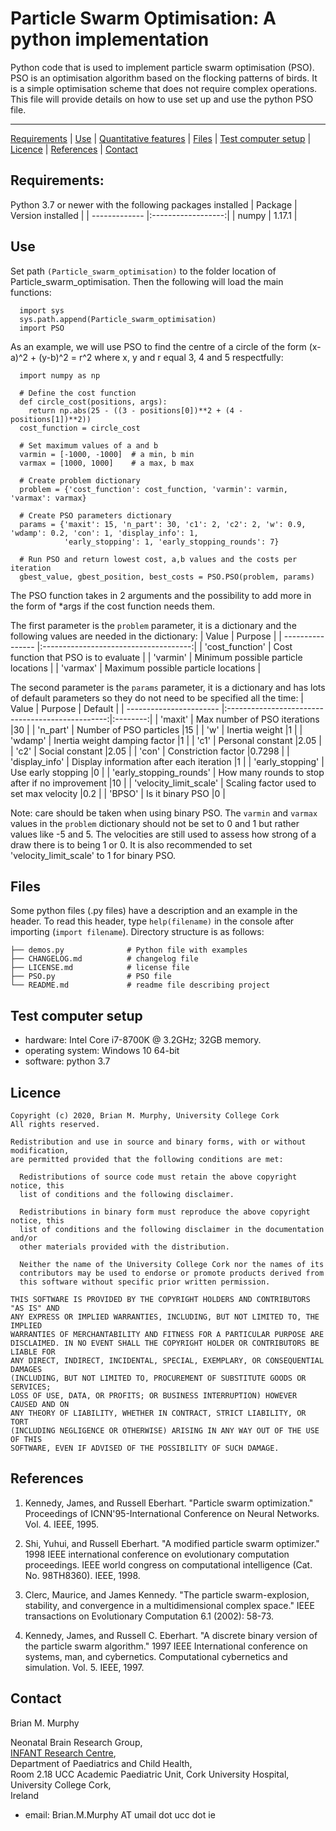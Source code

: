 Particle Swarm Optimisation: A python implementation
============================================

Python code that is used to implement particle swarm optimisation (PSO). PSO is an optimisation algorithm based on the flocking patterns of birds. It is a simple optimisation scheme that does not require complex operations. This file will provide details on how to use set up and use the python PSO file. 


---

[Requirements](#requirements) | [Use](#use) | [Quantitative
features](#quantitative-features) | [Files](#files) | [Test computer
setup](#test-computer-setup) | [Licence](#licence) | [References](#references) |
[Contact](#contact)

## Requirements:
Python 3.7 or newer with the following packages installed
| Package       | Version installed  |
| ------------- |:------------------:|
| numpy         | 1.17.1             |


## Use 

Set path `(Particle_swarm_optimisation)` to the folder location of Particle_swarm_optimisation. Then the following will load the main functions:
```
  import sys
  sys.path.append(Particle_swarm_optimisation)
  import PSO
```

As an example, we will use PSO to find the centre of a circle of the form (x-a)^2 + (y-b)^2 = r^2 where x, y and r equal 3, 4 and 5 respectfully:
```
  import numpy as np

  # Define the cost function
  def circle_cost(positions, args):
    return np.abs(25 - ((3 - positions[0])**2 + (4 - positions[1])**2))
  cost_function = circle_cost

  # Set maximum values of a and b
  varmin = [-1000, -1000]  # a min, b min
  varmax = [1000, 1000]    # a max, b max

  # Create problem dictionary
  problem = {'cost_function': cost_function, 'varmin': varmin, 'varmax': varmax}

  # Create PSO parameters dictionary
  params = {'maxit': 15, 'n_part': 30, 'c1': 2, 'c2': 2, 'w': 0.9, 'wdamp': 0.2, 'con': 1, 'display_info': 1,
            'early_stopping': 1, 'early_stopping_rounds': 7}

  # Run PSO and return lowest cost, a,b values and the costs per iteration
  gbest_value, gbest_position, best_costs = PSO.PSO(problem, params)

```

The PSO function takes in 2 arguments and the possibility to add more in the form of *args if the cost function needs them.


The first parameter is the `problem` parameter, it is a dictionary and the following values are needed in the dictionary:
| Value            | Purpose                               |
| ---------------- |:-------------------------------------:|
| 'cost_function'  | Cost function that PSO is to evaluate |
| 'varmin'         | Minimum possible particle locations   |
| 'varmax'         | Maximum possible particle locations   |



The second parameter is the `params` parameter, it is a dictionary and has lots of default parameters so they do not need to be specified all the time:
| Value                   | Purpose                                          | Default  |
| ----------------------- |:------------------------------------------------:|:--------:|
| 'maxit'                 | Max number of PSO iterations                     |30        |
| 'n_part'                | Number of PSO particles                          |15        |
| 'w'                     | Inertia weight                                   |1         |
| 'wdamp'                 | Inertia weight damping factor                    |1         |
| 'c1'                    | Personal constant                                |2.05      |
| 'c2'                    | Social constant                                  |2.05      |
| 'con'                   | Constriction factor                              |0.7298    |
| 'display_info'          | Display information after each iteration         |1         |
| 'early_stopping'        | Use early stopping                               |0         |
| 'early_stopping_rounds' | How many rounds to stop after if no improvement  |10        |
| 'velocity_limit_scale'  | Scaling factor used to set max velocity          |0.2       |
| 'BPSO'                  | Is it binary PSO                                 |0         |





Note: care should be taken when using binary PSO. The `varmin` and `varmax` values in the `problem` dictionary should 
not be set to 0 and 1 but rather values like -5 and 5. The velocities are still used to assess how strong of a draw 
there is to being 1 or 0. It is also recommended to set 'velocity_limit_scale' to 1 for binary PSO.





## Files
Some python files (.py files) have a description and an example in the header. To read this
header, type `help(filename)` in the console after importing (`import filename`).  Directory structure is as follows: 
```
├── demos.py              # Python file with examples
├── CHANGELOG.md          # changelog file
├── LICENSE.md            # license file 
├── PSO.py                # PSO file
└── README.md             # readme file describing project
```




## Test computer setup
- hardware:  Intel Core i7-8700K @ 3.2GHz; 32GB memory.
- operating system: Windows 10 64-bit
- software: python 3.7


## Licence

```
Copyright (c) 2020, Brian M. Murphy, University College Cork
All rights reserved.

Redistribution and use in source and binary forms, with or without modification,
are permitted provided that the following conditions are met:

  Redistributions of source code must retain the above copyright notice, this
  list of conditions and the following disclaimer.

  Redistributions in binary form must reproduce the above copyright notice, this
  list of conditions and the following disclaimer in the documentation and/or
  other materials provided with the distribution.

  Neither the name of the University College Cork nor the names of its
  contributors may be used to endorse or promote products derived from
  this software without specific prior written permission.

THIS SOFTWARE IS PROVIDED BY THE COPYRIGHT HOLDERS AND CONTRIBUTORS "AS IS" AND
ANY EXPRESS OR IMPLIED WARRANTIES, INCLUDING, BUT NOT LIMITED TO, THE IMPLIED
WARRANTIES OF MERCHANTABILITY AND FITNESS FOR A PARTICULAR PURPOSE ARE
DISCLAIMED. IN NO EVENT SHALL THE COPYRIGHT HOLDER OR CONTRIBUTORS BE LIABLE FOR
ANY DIRECT, INDIRECT, INCIDENTAL, SPECIAL, EXEMPLARY, OR CONSEQUENTIAL DAMAGES
(INCLUDING, BUT NOT LIMITED TO, PROCUREMENT OF SUBSTITUTE GOODS OR SERVICES;
LOSS OF USE, DATA, OR PROFITS; OR BUSINESS INTERRUPTION) HOWEVER CAUSED AND ON
ANY THEORY OF LIABILITY, WHETHER IN CONTRACT, STRICT LIABILITY, OR TORT
(INCLUDING NEGLIGENCE OR OTHERWISE) ARISING IN ANY WAY OUT OF THE USE OF THIS
SOFTWARE, EVEN IF ADVISED OF THE POSSIBILITY OF SUCH DAMAGE.
```


## References

1. Kennedy, James, and Russell Eberhart. "Particle swarm optimization." Proceedings of ICNN'95-International Conference on Neural Networks. Vol. 4. IEEE, 1995.

2. Shi, Yuhui, and Russell Eberhart. "A modified particle swarm optimizer." 1998 IEEE international conference on evolutionary computation proceedings. IEEE world congress on computational intelligence (Cat. No. 98TH8360). IEEE, 1998.

3. Clerc, Maurice, and James Kennedy. "The particle swarm-explosion, stability, and convergence in a multidimensional complex space." IEEE transactions on Evolutionary Computation 6.1 (2002): 58-73.

4. Kennedy, James, and Russell C. Eberhart. "A discrete binary version of the particle swarm algorithm." 1997 IEEE International conference on systems, man, and cybernetics. Computational cybernetics and simulation. Vol. 5. IEEE, 1997.




## Contact

Brian M. Murphy

Neonatal Brain Research Group,  
[INFANT Research Centre](https://www.infantcentre.ie/),  
Department of Paediatrics and Child Health,  
Room 2.18 UCC Academic Paediatric Unit, Cork University Hospital,  
University College Cork,  
Ireland

- email: Brian.M.Murphy AT umail dot ucc dot ie 